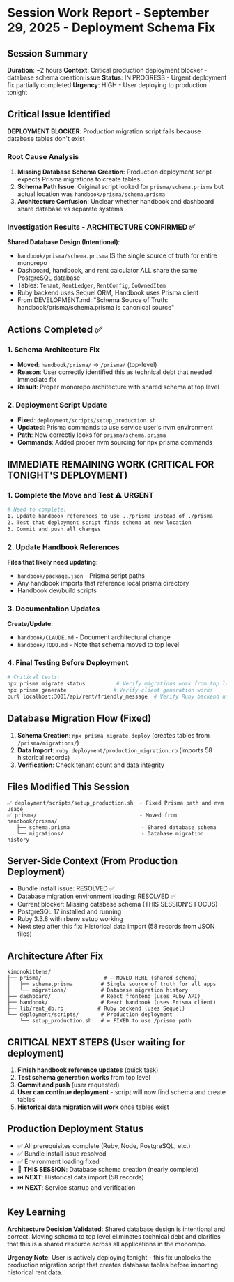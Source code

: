 # Session Work Report - September 29, 2025 - Deployment Schema Fix

## Session Summary
**Duration**: ~2 hours
**Context**: Critical production deployment blocker - database schema creation issue
**Status**: IN PROGRESS - Urgent deployment fix partially completed
**Urgency**: HIGH - User deploying to production tonight

## Critical Issue Identified
**DEPLOYMENT BLOCKER**: Production migration script fails because database tables don't exist

### Root Cause Analysis
1. **Missing Database Schema Creation**: Production deployment script expects Prisma migrations to create tables
2. **Schema Path Issue**: Original script looked for `prisma/schema.prisma` but actual location was `handbook/prisma/schema.prisma`
3. **Architecture Confusion**: Unclear whether handbook and dashboard share database vs separate systems

### Investigation Results - ARCHITECTURE CONFIRMED ✅
**Shared Database Design (Intentional)**:
- `handbook/prisma/schema.prisma` IS the single source of truth for entire monorepo
- Dashboard, handbook, and rent calculator ALL share the same PostgreSQL database
- Tables: `Tenant`, `RentLedger`, `RentConfig`, `CoOwnedItem`
- Ruby backend uses Sequel ORM, Handbook uses Prisma client
- From DEVELOPMENT.md: "Schema Source of Truth: handbook/prisma/schema.prisma is canonical source"

## Actions Completed ✅

### 1. Schema Architecture Fix
- **Moved**: `handbook/prisma/` → `/prisma/` (top-level)
- **Reason**: User correctly identified this as technical debt that needed immediate fix
- **Result**: Proper monorepo architecture with shared schema at top level

### 2. Deployment Script Update
- **Fixed**: `deployment/scripts/setup_production.sh`
- **Updated**: Prisma commands to use service user's nvm environment
- **Path**: Now correctly looks for `prisma/schema.prisma`
- **Commands**: Added proper nvm sourcing for npx prisma commands

## IMMEDIATE REMAINING WORK (CRITICAL FOR TONIGHT'S DEPLOYMENT)

### 1. Complete the Move and Test ⚠️ URGENT
```bash
# Need to complete:
1. Update handbook references to use ../prisma instead of ./prisma
2. Test that deployment script finds schema at new location
3. Commit and push all changes
```

### 2. Update Handbook References
**Files that likely need updating**:
- `handbook/package.json` - Prisma script paths
- Any handbook imports that reference local prisma directory
- Handbook dev/build scripts

### 3. Documentation Updates
**Create/Update**:
- `handbook/CLAUDE.md` - Document architectural change
- `handbook/TODO.md` - Note that schema moved to top level

### 4. Final Testing Before Deployment
```bash
# Critical tests:
npx prisma migrate status          # Verify migrations work from top level
npx prisma generate               # Verify client generation works
curl localhost:3001/api/rent/friendly_message  # Verify Ruby backend unaffected
```

## Database Migration Flow (Fixed)
1. **Schema Creation**: `npx prisma migrate deploy` (creates tables from `/prisma/migrations/`)
2. **Data Import**: `ruby deployment/production_migration.rb` (imports 58 historical records)
3. **Verification**: Check tenant count and data integrity

## Files Modified This Session
```
✅ deployment/scripts/setup_production.sh  - Fixed Prisma path and nvm usage
✅ prisma/                                 - Moved from handbook/prisma/
   ├── schema.prisma                       - Shared database schema
   └── migrations/                         - Database migration history
```

## Server-Side Context (From Production Deployment)
- Bundle install issue: RESOLVED ✅
- Database migration environment loading: RESOLVED ✅
- Current blocker: Missing database schema (THIS SESSION'S FOCUS)
- PostgreSQL 17 installed and running
- Ruby 3.3.8 with rbenv setup working
- Next step after this fix: Historical data import (58 records from JSON files)

## Architecture After Fix
```
kimonokittens/
├── prisma/                    # ← MOVED HERE (shared schema)
│   ├── schema.prisma         # Single source of truth for all apps
│   └── migrations/           # Database migration history
├── dashboard/                # React frontend (uses Ruby API)
├── handbook/                 # React handbook (uses Prisma client)
├── lib/rent_db.rb           # Ruby backend (uses Sequel)
└── deployment/scripts/       # Production deployment
    └── setup_production.sh   # ← FIXED to use /prisma path
```

## CRITICAL NEXT STEPS (User waiting for deployment)
1. **Finish handbook reference updates** (quick task)
2. **Test schema generation works** from top level
3. **Commit and push** (user requested)
4. **User can continue deployment** - script will now find schema and create tables
5. **Historical data migration will work** once tables exist

## Production Deployment Status
- ✅ All prerequisites complete (Ruby, Node, PostgreSQL, etc.)
- ✅ Bundle install issue resolved
- ✅ Environment loading fixed
- 🔄 **THIS SESSION**: Database schema creation (nearly complete)
- ⏭️ **NEXT**: Historical data import (58 records)
- ⏭️ **NEXT**: Service startup and verification

## Key Learning
**Architecture Decision Validated**: Shared database design is intentional and correct. Moving schema to top level eliminates technical debt and clarifies that this is a shared resource across all applications in the monorepo.

**Urgency Note**: User is actively deploying tonight - this fix unblocks the production migration script that creates database tables before importing historical rent data.